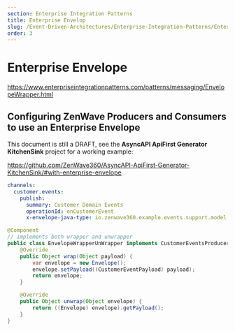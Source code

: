 ```yaml
---
section: Enterprise Integration Patterns
title: Enterprise Envelop
slug: /Event-Driven-Architectures/Enterprise-Integration-Patterns/Enterprise-Envelop
order: 3
---
```


# Enterprise Envelope

https://www.enterpriseintegrationpatterns.com/patterns/messaging/EnvelopeWrapper.html

## Configuring ZenWave Producers and Consumers to use an Enterprise Envelope

This document is still a DRAFT, see the **AsyncAPI ApiFirst Generator KitchenSink** project for a working example:

https://github.com/ZenWave360/AsyncAPI-ApiFirst-Generator-KitchenSink/#with-enterprise-envelope

```yaml
channels:
  customer.events:
    publish:
      summary: Customer Domain Events
      operationId: onCustomerEvent
      x-envelope-java-type: io.zenwave360.example.events.support.model.Envelope
```

```java
@Component
// implements both wrapper and unwrapper
public class EnvelopeWrapperUnWrapper implements CustomerEventsProducer.EnvelopeWrapper, OnCustomerEventConsumer.EnvelopeUnWrapper {
    @Override
    public Object wrap(Object payload) {
        var envelope = new Envelope();
        envelope.setPayload((CustomerEventPayload) payload);
        return envelope;
    }

    @Override
    public Object unwrap(Object envelope) {
        return ((Envelope) envelope).getPayload();
    }
}
```

